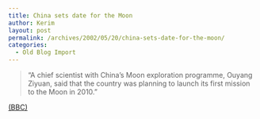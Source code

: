 ```yaml
---
title: China sets date for the Moon
author: Kerim
layout: post
permalink: /archives/2002/05/20/china-sets-date-for-the-moon/
categories:
  - Old Blog Import
---
```


>   &#8220;A chief scientist with China&#8217;s Moon exploration programme, Ouyang Ziyuan, said that the country was planning to launch its first mission to the Moon in 2010.&#8221;


<a href="http://news.bbc.co.uk/hi/english/sci/tech/newsid_1997000/1997747.stm" onclick="_gaq.push(['_trackEvent', 'outbound-article', 'http://news.bbc.co.uk/hi/english/sci/tech/newsid_1997000/1997747.stm', '(BBC)']);" >(BBC)</a>

